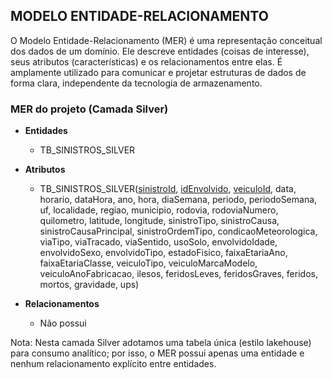 ## MODELO ENTIDADE-RELACIONAMENTO

O Modelo Entidade-Relacionamento (MER) é uma representação conceitual dos dados de um domínio. Ele descreve entidades (coisas de interesse), seus atributos (características) e os relacionamentos entre elas. É amplamente utilizado para comunicar e projetar estruturas de dados de forma clara, independente da tecnologia de armazenamento.

### MER do projeto (Camada Silver)

- **Entidades**
  - TB_SINISTROS_SILVER

- **Atributos**
  - TB_SINISTROS_SILVER(<u>sinistroId</u>, <u>idEnvolvido</u>, <u>veiculoId</u>, data, horario, dataHora, ano, hora, diaSemana, periodo, periodoSemana, uf, localidade, regiao, municipio, rodovia, rodoviaNumero, quilometro, latitude, longitude, sinistroTipo, sinistroCausa, sinistroCausaPrincipal, sinistroOrdemTipo, condicaoMeteorologica, viaTipo, viaTracado, viaSentido, usoSolo, envolvidoIdade, envolvidoSexo, envolvidoTipo, estadoFisico, faixaEtariaAno, faixaEtariaClasse, veiculoTipo, veiculoMarcaModelo, veiculoAnoFabricacao, ilesos, feridosLeves, feridosGraves, feridos, mortos, gravidade, ups)

- **Relacionamentos**
  - Não possui

Nota: Nesta camada Silver adotamos uma tabela única (estilo lakehouse) para consumo analítico; por isso, o MER possui apenas uma entidade e nenhum relacionamento explícito entre entidades.


